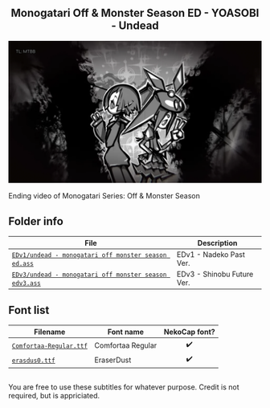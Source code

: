 
<h2 align='center'>Monogatari Off & Monster Season ED - YOASOBI - Undead</h2>

![](./preview.webp)

Ending video of Monogatari Series: Off & Monster Season

## Folder info

| File | Description |
| ---- | ----------- |
[`EDv1/undead - monogatari off monster season ed.ass`](EDv1/undead%20-%20monogatari%20off%20monster%20season%20ed.ass) | EDv1 - Nadeko Past Ver. |
[`EDv3/undead - monogatari off monster season edv3.ass`](EDv3/undead%20-%20monogatari%20off%20monster%20season%20edv3.ass) | EDv3 - Shinobu Future Ver. |

## Font list

| Filename | Font name | NekoCap font? |
| ---- | ---- | :--: |
 [`Comfortaa-Regular.ttf`](https://github.com/abrokecube/subtitles-fonts/blob/main/NekoCap%20fonts/Comfortaa-Regular.ttf) | Comfortaa Regular | ✔️ |
 [`erasdus0.ttf`](https://github.com/abrokecube/subtitles-fonts/blob/main/NekoCap%20fonts/erasdus0.ttf) | EraserDust | ✔️ |

<!-- Permissions -->
## 
You are free to use these subtitles for whatever purpose. Credit is not required, but is appriciated.
